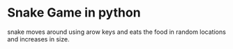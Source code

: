 # Snake Game in python
 snake moves around using arow keys and eats the food in random locations and increases in size.
